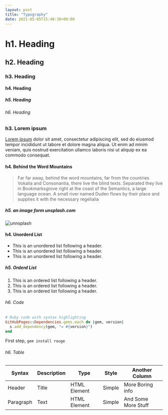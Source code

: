 ```yaml
---
layout: post
title: "Typography"
date: 2021-05-05T15:40:30+09:00
---
```


# h1. Heading

## h2. Heading

### h3. Heading

#### h4. Heading

##### h5. Heading

###### h6. Heading

### h3. Lorem ipsum

[Lorem ipsum](https://en.wikipedia.org/wiki/Lorem_ipsum) dolor sit amet, consectetur adipiscing elit, sed do eiusmod tempor incididunt ut labore et dolore magna aliqua. Ut enim ad minim veniam, quis nostrud exercitation ullamco laboris nisi ut aliquip ex ea commodo consequat.

#### h4. Behind the Word Mountains

> Far far away, behind the word mountains, far from the countries Vokalia and Consonantia, there live the blind texts. Separated they live in Bookmarksgrove right at the coast of the Semantics, a large language ocean. A small river named Duden flows by their place and supplies it with the necessary regelialia

##### h5. an image form unsplash.com

![unnsplash](https://source.unsplash.com/random/800x360)

#### h4. Unorderd List

- This is an unordered list following a header.
- This is an unordered list following a header.
- This is an unordered list following a header.

##### h5. Orderd List

1. This is an ordered list following a header.
2. This is an ordered list following a header.
3. This is an ordered list following a header.

###### h6. Code

```ruby
# Ruby code with syntax highlighting
GitHubPages::Dependencies.gems.each do |gem, version|
  s.add_dependency(gem, "= #{version}")
end
```

First step,  `gem install rouge`

###### h6. Table

|Syntax|Description|Type|Style|Another Column|
|---|---|---|---|---|
|Header|Title|HTML Element|Simple|More Boring info|
|Paragraph|Text|HTML Element|Simple|And Some More Stuff|

<!-- https://images.unsplash.com/photo-1621370115429-9758ccdf88f8?crop=entropy&cs=tinysrgb&fit=crop&fm=jpg&h=360&ixlib=rb-1.2.1&q=80&w=800 -->

<!-- https://images.unsplash.com/photo-1622129710676-16a6b2014aec?crop=entropy&cs=tinysrgb&fit=crop&fm=jpg&h=360&ixlib=rb-1.2.1&q=80&w=800 -->
